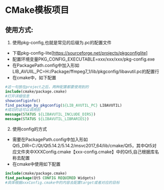 # CMake模板项目
## 使用方式:  
1. 使用pkg-config,也就是常见的后缀为.pc的配置文件
- 下载pkg-config-lite[https://sourceforge.net/projects/pkgconfiglite]
- 配置环境变量PKG_CONFIG_EXECUTABLE=xxx/xxx/xxx/pkg-config.exe
- 在PackagePath.config中加入形如LIB_AVUIIL_PC=H:/Package/ffmpeg7_1/lib/pkgconfig/libavutil.pc的配置行
- 在cmake中，如下配置
```cmake
#这一句放在project之后，两种配置都要使用到的
include(cmake/package.cmake)
#打开详细信息
showconfiginfo()
find_package_by_pkgconfig(${LIB_AVUTIL_PC} LIBAVUTIL)
#成功的话可以调用到
message(STATUS ${LIBAVUTIL_INCLUDE_DIRS})
message(STATUS ${LIBAVUTIL_LIBRARIES})
```
2. 使用config的方式
- 需要在PackagePath.config中加入形如Qt5_DIR=C:/Qt/Qt5.14.2/5.14.2/msvc2017_64/lib/cmake/Qt5，其中Qt5对应文件夹中XXXConfig.cmake【xxx-config.cmake】中的Qt5,自己根据库名称去配置
- 在cmake中使用如下配置
```cmake
include(cmake/package.cmake)
find_package(Qt5 CONFIG REQUIRED Widgets)
#具体根据xxxConfig.cmake中的内容去配置target或者对应的目标
```


